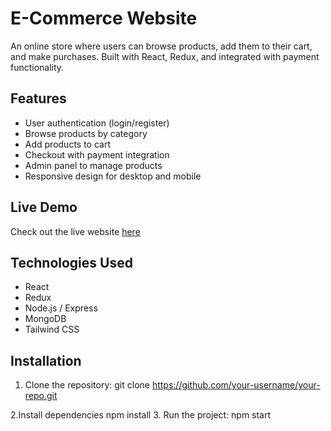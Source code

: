 # E-Commerce Website

An online store where users can browse products, add them to their cart, and make purchases. Built with React, Redux, and integrated with payment functionality.

## Features
- User authentication (login/register)
- Browse products by category
- Add products to cart
- Checkout with payment integration
- Admin panel to manage products
- Responsive design for desktop and mobile

## Live Demo
Check out the live website [here](https://e-pasal-two.vercel.app/)


## Technologies Used
- React
- Redux
- Node.js / Express
- MongoDB
- Tailwind CSS

## Installation
1. Clone the repository:
   git clone https://github.com/your-username/your-repo.git

2.Install dependencies
  npm install
 3. Run the project:
 npm start
